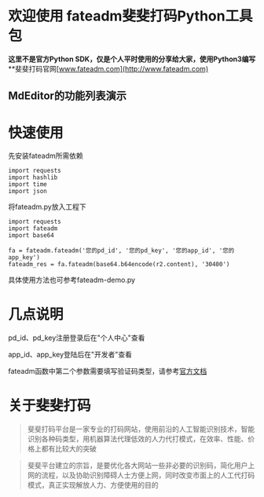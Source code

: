# 欢迎使用 fateadm斐斐打码Python工具包

**这里不是官方Python SDK，仅是个人平时使用的分享给大家，使用Python3编写**
**斐斐打码官网[www.fateadm.com](http://www.fateadm.com)

## MdEditor的功能列表演示

# 快速使用

先安装fateadm所需依赖


    import requests
    import hashlib
    import time
    import json
将fateadm.py放入工程下
 

    import requests
    import fateadm
    import base64
    
    fa = fateadm.fateadm('您的pd_id', '您的pd_key', '您的app_id', '您的app_key')
    fateadm_res = fa.fateadm(base64.b64encode(r2.content), '30400')
具体使用方法也可参考fateadm-demo.py

# 几点说明
pd_id、pd_key注册登录后在"个人中心"查看

app_id、app_key登陆后在"开发者"查看

fateadm函数中第二个参数需要填写验证码类型，请参考[官方文档](http://docs.fateadm.com/web/#/1?page_id=36)

# 关于斐斐打码
> 斐斐打码平台是一家专业的打码网站，使用前沿的人工智能识别技术，智能识别各种码类型，用机器算法代理低效的人力代打模式，在效率、性能、价格上都有比较大的突破

> 斐斐平台建立的宗旨，是要优化各大网站一些非必要的识别码，简化用户上网的流程，以及协助识别障碍人士方便上网，同时改变市面上的人工代打码模式，真正实现解放人力、方便使用的目的
